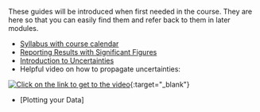 

These guides will be introduced when first needed in the course. They are here so that you can easily find them and refer back to them in later modules.

+ [Syllabus with course calendar](syllabus)
+ [Reporting Results with Significant Figures](significant-figures)
+ [Introduction to Uncertainties](uncertainty-introduction)
+ Helpful video on how to propagate uncertainties: 

[![Click on the link to get to the video](images/uncertainty-propagation-video-preview.png)](https://drive.google.com/file/d/1ilJNsVSgB_asmDdfjQwoyRdhedsSjaWO/view?usp=sharing){:target="_blank"}

+ [Plotting your Data]